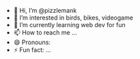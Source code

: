 - 👋 Hi, I’m @pizzlemank
- 👀 I’m interested in birds, bikes, videogame
- 🌱 I’m currently learning web dev for fun
- 📫 How to reach me ...
- 😄 Pronouns: 
- ⚡ Fun fact: ...

<!---
pizzlemank/pizzlemank is a ✨ special ✨ repository because its `README.md` (this file) appears on your GitHub profile.
You can click the Preview link to take a look at your changes.
--->
